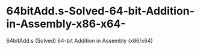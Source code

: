 # 64bitAdd.s-Solved-64-bit-Addition-in-Assembly-x86-x64-
64bitAdd.s (Solved) 64-bit Addition in Assembly (x86/x64)
